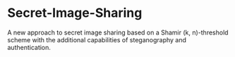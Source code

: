 # Secret-Image-Sharing
A new approach to secret image sharing based on a Shamir (k, n)-threshold scheme with the additional capabilities of steganography and authentication.
